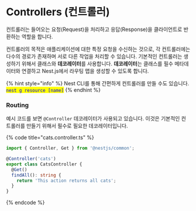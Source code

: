 # Controllers (컨트롤러)

컨트롤러는 들어오는 요청(Request)을 처리하고 응답(Response)을 클라이언트로 반환하는 역할을 합니다.

컨트롤러의 목적은 애플리케이션에 대한 특정 요청을 수신하는 것으로, 각 컨트롤러에는 다수의 경로가 존재하며 서로 다른 작업을 처리할 수 있습니다. 기본적인 컨트롤러는 생성하기 위해서 클래스와 **데코레이터**를 사용합니다. **데코레이터**는 클래스를 필수 메타데이터와 연결하고 Nest.js에서 라우팅 맵을 생성할 수 있도록 합니다.

{% hint style="info" %}
Nest CLI를 통해 간편하게 컨트롤러를 만들 수도 있습니다. <mark style="color:blue;">`nest g resource [name]`</mark>
{% endhint %}

### Routing

예시 코드를 보면 `@Controller` 데코레이터가 사용되고 있습니다. 이것은 기본적인 컨트롤러를 만들기 위해서 필수로 필요한 데코레이터입니다.

{% code title="cats.controller.ts" %}
```typescript
import { Controller, Get } from '@nestjs/common';

@Controller('cats')
export class CatsController {
  @Get()
  findAll(): string {
    return 'This action returns all cats';
  }
}
```
{% endcode %}
